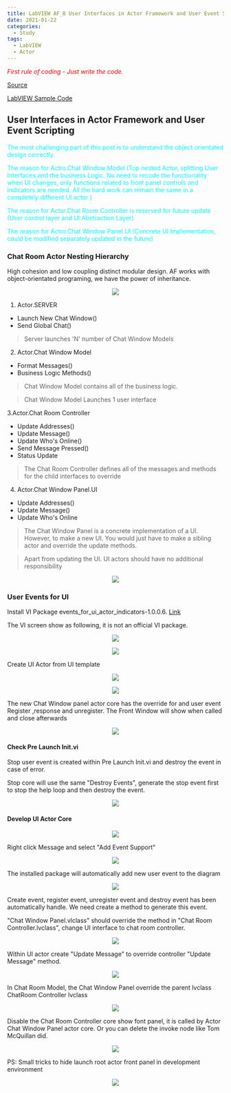 ```yaml
---
title: LabVIEW AF_8 User Interfaces in Actor Framework and User Event Scripting
date: 2021-01-22
categories:
  - Study
tags:
  - LabVIEW
  - Actor
---
```

<span style="color:red">_First rule of coding - Just write the code._</span>

[Source](https://www.youtube.com/watch?v=2k3ZDwJolbA&list=PLmF-6jvwRvVNFzBjzh4bQDjFbv6lShcth)

[LabVIEW Sample Code](https://github.com/laserengineer/LabVIEW-Study.git)

## User Interfaces in Actor Framework and User Event Scripting

<span style="color: Cyan">The most challenging part of this post is to understand the object orientated design correctly.</span>

<span style="color: Cyan">The reason for Actro.Chat Window Model (Top nested Actor, splitting User Interfaces and the business Logic. No need to recode the functionality when UI changes, only functions related to front panel controls and indicators are needed. All the hard work can remain the same in a completely different UI actor  ) </span>

<span style="color: Cyan">The reason for Actor.Chat Room Controller is reserved for future update (User control layer and UI Abstraction Layer)</span>

<span style="color: Cyan">The reason for Actro.Chat Window Panel.UI (Concrete UI Implementation, could be modified separately updated in the future)</span>


### Chat Room Actor Nesting Hierarchy

High cohesion and low coupling distinct modular design. AF works with object-orientated programing, we have the power of inheritance.

<p align="center"> <img src="/assets/images/LabVIEW Actor Framework/8/Actor Hierarchy.png"> </p>

1. Actor.SERVER
  * Launch New Chat Window()
  * Send Global Chat()

> Server launches 'N' number of Chat Window Models

2. Actor.Chat Window Model
  * Format Messages()
  * Business Logic Methods()

> Chat Window Model contains all of the business logic.

> Chat Window Model Launches 1 user interface

3.Actor.Chat Room Controller
  * Update Addresses()
  * Update Message()
  * Update Who's Online()
  * Send Message Pressed()
  * Status Update

> The Chat Room Controller defines all of the messages and methods for the child interfaces to override

4. Actor.Chat Window Panel.UI
  * Update Addresses()
  * Update Message()
  * Update Who's Online

> The Chat Window Panel is a concrete implementation of a UI. However, to make a new UI. You would just have to make a sibling actor and override the update methods.

> Apart from updating the UI. UI actors should have no additional responsibility

<p align="center"> <img src="/assets/images/LabVIEW Actor Framework/8/Actor Layers.png"> </p>

### User Events for UI
Install VI Package events_for_ui_actor_indicators-1.0.0.6. [Link](https://forums.ni.com/t5/Actor-Framework-Documents/Events-for-UI-Actor-Indicators/ta-p/3869260?profile.language=en)

The VI screen show as following, it is not an official VI package.

<p align="center"> <img src="/assets/images/LabVIEW Actor Framework/8/Actor Layers.png"> </p>

<p align="center"> <img src="/assets/images/LabVIEW Actor Framework/8/vi package.png"> </p>

Create UI Actor from UI template
<p align="center"> <img src="/assets/images/LabVIEW Actor Framework/8/UI Template.png"> </p>

<p align="center"> <img src="/assets/images/LabVIEW Actor Framework/8/Chat Window Panel Actor.png"> </p>

The new Chat Window panel actor core has the override for and user event Register ,response and unregister.
The Front Window will show when called and close afterwards

<p align="center"> <img src="/assets/images/LabVIEW Actor Framework/8/UI Actor Core.png"> </p>

#### Check Pre Launch Init.vi
Stop user event is created within Pre Launch Init.vi and destroy the event in case of error.

Stop core will use the same "Destroy Events", generate the stop event first to stop the help loop and then destroy the event.

<p align="center"> <img src="/assets/images/LabVIEW Actor Framework/8/UI Actor Event Stop.png"> </p>

#### Develop UI Actor Core  

<p align="center"> <img src="/assets/images/LabVIEW Actor Framework/8/UI Design.png"> </p>

Right click Message and select "Add Event Support"
<p align="center"> <img src="/assets/images/LabVIEW Actor Framework/8/Add Event.png"> </p>
The installed package will automatically add new user event to the diagram

<p align="center"> <img src="/assets/images/LabVIEW Actor Framework/8/Auto add user event.png"> </p>

Create event, register event, unregister event and destroy event has been automatically handle. We need create a method to generate this event.

"Chat Window Panel.vlclass" should override the method in "Chat Room Controller.lvclass", change UI interface to chat room controller.

<p align="center"> <img src="/assets/images/LabVIEW Actor Framework/8/Update Inheritance.png"> </p>

Within UI actor create "Update Message" to override controller "Update Message" method.  
<p align="center"> <img src="/assets/images/LabVIEW Actor Framework/8/Override Message Update.png"> </p>


In Chat Room Model, the Chat Window Panel override the parent lvclass ChatRoom Controller lvclass

<p align="center"> <img src="/assets/images/LabVIEW Actor Framework/8/New Nested Actor.png"> </p>

Disable the Chat Room Controller core show font panel, it is called by Actor Chat Window Panel actor core. Or you can delete the invoke node like Tom McQuillan did.

<p align="center"> <img src="/assets/images/LabVIEW Actor Framework/8/Disable Chat Room Controller Call.PNG"> </p>

PS:
Small tricks to hide launch root actor front panel in development environment
<p align="center"> <img src="/assets/images/LabVIEW Actor Framework/8/Launch Root Actor Trick.PNG "> </p>
